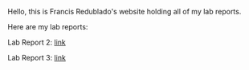 Hello, this is Francis Redublado's website holding all of my lab reports.

Here are my lab reports:

Lab Report 2:
[link](https://stickonfire.github.io/cse15l-lab-reports/lab_report2.html)

Lab Report 3:
[link](https://stickonfire.github.io/cse15l-lab-reports/lab_report3.html)
